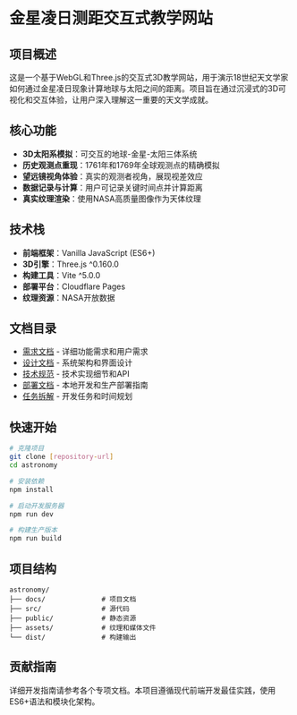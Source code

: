 # 金星凌日测距交互式教学网站

## 项目概述

这是一个基于WebGL和Three.js的交互式3D教学网站，用于演示18世纪天文学家如何通过金星凌日现象计算地球与太阳之间的距离。项目旨在通过沉浸式的3D可视化和交互体验，让用户深入理解这一重要的天文学成就。

## 核心功能

- **3D太阳系模拟**：可交互的地球-金星-太阳三体系统
- **历史观测点重现**：1761年和1769年全球观测点的精确模拟
- **望远镜视角体验**：真实的观测者视角，展现视差效应
- **数据记录与计算**：用户可记录关键时间点并计算距离
- **真实纹理渲染**：使用NASA高质量图像作为天体纹理

## 技术栈

- **前端框架**：Vanilla JavaScript (ES6+)
- **3D引擎**：Three.js ^0.160.0
- **构建工具**：Vite ^5.0.0
- **部署平台**：Cloudflare Pages
- **纹理资源**：NASA开放数据

## 文档目录

- [需求文档](./docs/requirements.md) - 详细功能需求和用户需求
- [设计文档](./docs/design.md) - 系统架构和界面设计
- [技术规范](./docs/tech-spec.md) - 技术实现细节和API
- [部署文档](./docs/deployment.md) - 本地开发和生产部署指南
- [任务拆解](./docs/tasks.md) - 开发任务和时间规划

## 快速开始

```bash
# 克隆项目
git clone [repository-url]
cd astronomy

# 安装依赖
npm install

# 启动开发服务器
npm run dev

# 构建生产版本
npm run build
```

## 项目结构

```
astronomy/
├── docs/              # 项目文档
├── src/               # 源代码
├── public/            # 静态资源
├── assets/            # 纹理和媒体文件
└── dist/              # 构建输出
```

## 贡献指南

详细开发指南请参考各个专项文档。本项目遵循现代前端开发最佳实践，使用ES6+语法和模块化架构。